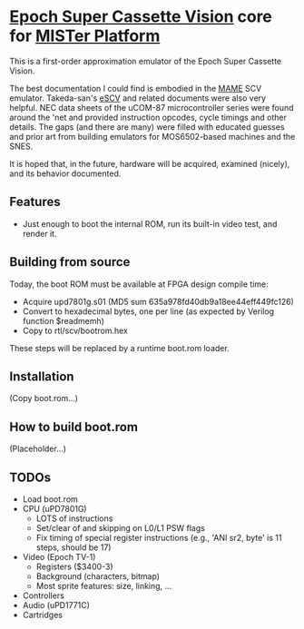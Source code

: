 # [Epoch Super Cassette Vision](https://en.wikipedia.org/wiki/Super_Cassette_Vision) core for [MISTer Platform](https://github.com/MiSTer-devel/Main_MiSTer/wiki)

This is a first-order approximation emulator of the Epoch Super Cassette Vision.

The best documentation I could find is embodied in the [MAME](https://www.mamedev.org) SCV emulator. Takeda-san's [eSCV](http://takeda-toshiya.my.coocan.jp/scv/index.html) and related documents were also very helpful. NEC data sheets of the uCOM-87 microcontroller series were found around the 'net and provided instruction opcodes, cycle timings and other details. The gaps (and there are many) were filled with educated guesses and prior art from building emulators for MOS6502-based machines and the SNES.

It is hoped that, in the future, hardware will be acquired, examined (nicely), and its behavior documented.

## Features
- Just enough to boot the internal ROM, run its built-in video test, and render it.

## Building from source

Today, the boot ROM must be available at FPGA design compile time:
- Acquire upd7801g.s01 (MD5 sum 635a978fd40db9a18ee44eff449fc126)
- Convert to hexadecimal bytes, one per line (as expected by Verilog function $readmemh)
- Copy to rtl/scv/bootrom.hex

These steps will be replaced by a runtime boot.rom loader.

## Installation
(Copy boot.rom...)

## How to build boot.rom
(Placeholder...)

## TODOs
- Load boot.rom
- CPU (uPD7801G)
  - LOTS of instructions
  - Set/clear of and skipping on L0/L1 PSW flags
  - Fix timing of special register instructions (e.g., 'ANI sr2, byte' is 11 steps, should be 17)
- Video (Epoch TV-1)
  - Registers ($3400-3)
  - Background (characters, bitmap)
  - Most sprite features: size, linking, ...
- Controllers
- Audio (uPD1771C)
- Cartridges
